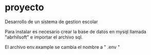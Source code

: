 # proyecto
Desarrollo de  un sistema de gestion escolar

Para instalar es necesario crear la base de datos en mysql llamada "abrhilsoft"
e importar el archivo sql.

El archivo env.example se cambia el nombre a " .env "

